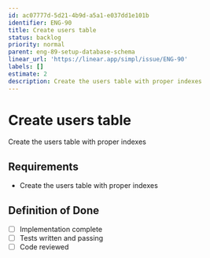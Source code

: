 ```yaml
---
id: ac07777d-5d21-4b9d-a5a1-e037dd1e101b
identifier: ENG-90
title: Create users table
status: backlog
priority: normal
parent: eng-89-setup-database-schema
linear_url: 'https://linear.app/simpl/issue/ENG-90'
labels: []
estimate: 2
description: Create the users table with proper indexes
---
```

# Create users table

Create the users table with proper indexes

## Requirements
- Create the users table with proper indexes

## Definition of Done
- [ ] Implementation complete
- [ ] Tests written and passing
- [ ] Code reviewed
